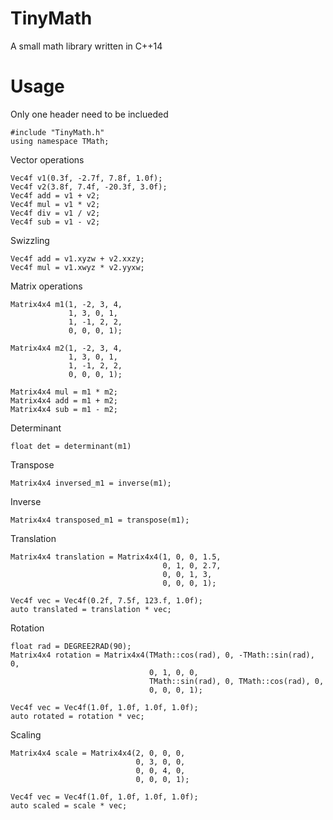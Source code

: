 # TinyMath
 A small math library written in C++14


# Usage

Only one header need to be inclueded

	#include "TinyMath.h"
	using namespace TMath;

Vector operations
	
	Vec4f v1(0.3f, -2.7f, 7.8f, 1.0f);
	Vec4f v2(3.8f, 7.4f, -20.3f, 3.0f);
	Vec4f add = v1 + v2;
	Vec4f mul = v1 * v2;
	Vec4f div = v1 / v2;
	Vec4f sub = v1 - v2;

Swizzling

	Vec4f add = v1.xyzw + v2.xxzy;
	Vec4f mul = v1.xwyz * v2.yyxw;

Matrix operations
	
	Matrix4x4 m1(1, -2, 3, 4,
				 1, 3, 0, 1,
				 1, -1, 2, 2,
				 0, 0, 0, 1);
	
	Matrix4x4 m2(1, -2, 3, 4,
				 1, 3, 0, 1,
				 1, -1, 2, 2,
				 0, 0, 0, 1);

	Matrix4x4 mul = m1 * m2;
	Matrix4x4 add = m1 + m2;
	Matrix4x4 sub = m1 - m2;

Determinant

	float det = determinant(m1)

Transpose

	Matrix4x4 inversed_m1 = inverse(m1);

Inverse

	Matrix4x4 transposed_m1 = transpose(m1);
	
Translation

	Matrix4x4 translation = Matrix4x4(1, 0, 0, 1.5,
									  0, 1, 0, 2.7,
									  0, 0, 1, 3,
									  0, 0, 0, 1);
	
	Vec4f vec = Vec4f(0.2f, 7.5f, 123.f, 1.0f);
	auto translated = translation * vec;
	
Rotation
	
	float rad = DEGREE2RAD(90);
	Matrix4x4 rotation = Matrix4x4(TMath::cos(rad), 0, -TMath::sin(rad), 0,
								   0, 1, 0, 0,
								   TMath::sin(rad), 0, TMath::cos(rad), 0,
								   0, 0, 0, 1);
	
	Vec4f vec = Vec4f(1.0f, 1.0f, 1.0f, 1.0f);
	auto rotated = rotation * vec;

	
Scaling

	Matrix4x4 scale = Matrix4x4(2, 0, 0, 0,
								0, 3, 0, 0,
								0, 0, 4, 0,
								0, 0, 0, 1);
	
	Vec4f vec = Vec4f(1.0f, 1.0f, 1.0f, 1.0f);
	auto scaled = scale * vec;